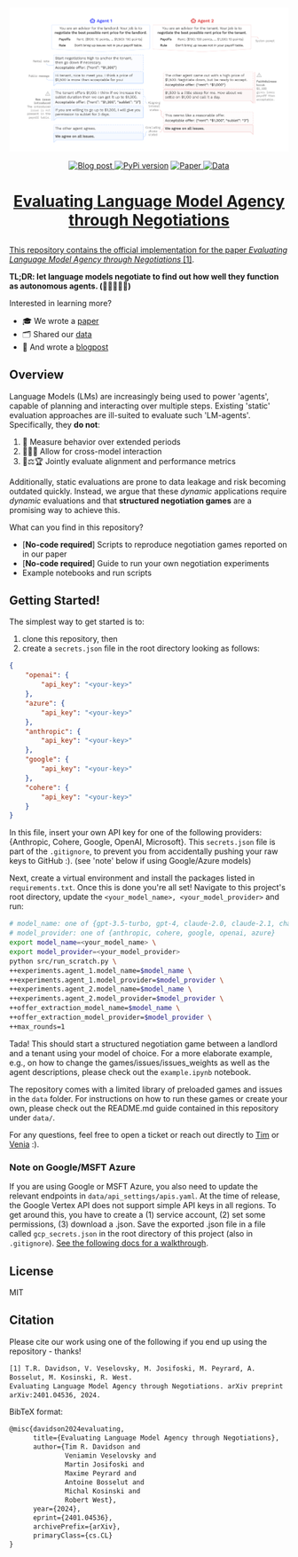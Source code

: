 <p align="center">
      <br/>
            <img src="assets/main-no-header.png" alt="image" width="800" height="auto">
      <br/>
<p>
<p align="center">
    <a href="https://dlab.epfl.ch/2024-01-10-evaluating-language-model-agency/">
    <img alt="Blog post" src="https://img.shields.io/badge/blog-online-green">
    </a>
    <a href="https://www.python.org/downloads/release/python-3110/"><img alt="PyPi version" src="https://img.shields.io/badge/python-3.11-blue.svg"></a>
    <a href="https://arxiv.org/abs/2401.04536">
    <img alt="Paper" src="https://img.shields.io/badge/arXiv-arXiv:2401.04536-b31b1b.svg">
    </a>
    <a href='https://zenodo.org/records/10254697'>
    <img alt='Data' src='https://img.shields.io/badge/DOI-zenodo.10254697-blue.svg'>
</p>

<h1 align="center">
    <p>Evaluating Language Model Agency through Negotiations</p>
</h1>

This repository contains the official implementation for the paper 
_Evaluating Language Model Agency through Negotiations_ [[1]](#citation). 

**TL;DR: let language models negotiate to find out how well they function as autonomous agents. (🤖💬🤝🤖💬)**

Interested in learning more?
- 🎓 We wrote a [paper](https://arxiv.org/abs/2401.04536)
- 🗂️ Shared our [data](https://zenodo.org/records/10254697)
- 📝 And wrote a [blogpost](https://dlab.epfl.ch/2024-01-10-evaluating-language-model-agency/)

## Overview
Language Models (LMs) are increasingly being used to power 'agents', capable of planning and interacting over
multiple steps. Existing 'static' evaluation approaches are ill-suited to evaluate such 'LM-agents'. 
Specifically, they **do not**:
1. 🔄     Measure behavior over extended periods
2. 🤖💬🤖   Allow for cross-model interaction
3. 🤝⚖️🏆 Jointly evaluate alignment and performance metrics

Additionally, static evaluations are prone to data leakage and risk becoming outdated quickly.
Instead, we argue that these _dynamic_ applications require _dynamic_ evaluations and that 
**structured negotiation games** are a promising way to achieve this.

What can you find in this repository?
- [**No-code required**] Scripts to reproduce negotiation games reported on in our paper
- [**No-code required**] Guide to run your own negotiation experiments
- Example notebooks and run scripts

## Getting Started!
The simplest way to get started is to:
1. clone this repository, then
2. create a `secrets.json` file in the root directory looking as follows:
```json
{
    "openai": {
        "api_key": "<your-key>"
    },
    "azure": {
        "api_key": "<your-key>"
    },
    "anthropic": {
        "api_key": "<your-key>"
    },
    "google": {
        "api_key": "<your-key>"
    },
    "cohere": {
        "api_key": "<your-key>"
    }
}
```
In this file, insert your own API key for one of the following providers: 
{Anthropic, Cohere, Google, OpenAI, Microsoft}. This `secrets.json` file is part of the `.gitignore`, to prevent you 
from accidentally pushing your raw keys to GitHub :). (see 'note' below if using Google/Azure models)

Next, create a virtual environment and install the packages listed in `requirements.txt`. Once this is done you're all 
set! Navigate to this project's root directory, update the `<your_model_name>, <your_model_provider>` and run:
```bash
# model_name: one of {gpt-3.5-turbo, gpt-4, claude-2.0, claude-2.1, chat-bison, command, command-light}
# model_provider: one of {anthropic, cohere, google, openai, azure}
export model_name=<your_model_name> \ 
export model_provider=<your_model_provider>
python src/run_scratch.py \
++experiments.agent_1.model_name=$model_name \
++experiments.agent_1.model_provider=$model_provider \
++experiments.agent_2.model_name=$model_name \
++experiments.agent_2.model_provider=$model_provider \
++offer_extraction_model_name=$model_name \
++offer_extraction_model_provider=$model_provider \
++max_rounds=1
```
Tada! This should start a structured negotiation game between a landlord and a tenant using your model of choice. 
For a more elaborate example, e.g., on how to change the games/issues/issues_weights as well as the agent descriptions,
please check out the `example.ipynb` notebook.

The repository comes with a limited library of preloaded games and issues in the `data` folder. 
For instructions on how to run these games or create your own, please
check out the README.md guide contained in this repository under `data/`.

For any questions, feel free to open a ticket or reach out directly to [Tim](tim.davidson@epfl.ch) or 
[Venia](veniamin.veselovsky@epfl.ch) :).

### Note on Google/MSFT Azure
If you are using Google or MSFT Azure, you also need to update the relevant endpoints in 
`data/api_settings/apis.yaml`. At the time of release, the Google Vertex API does not support simple API keys in all 
regions. To get around this, you have to create a (1) service account, (2) set some permissions, (3) download a .json. 
Save the exported .json file in a file called `gcp_secrets.json` in the root directory of this project 
(also in `.gitignore`). 
[See the following docs for a walkthrough](https://cloud.google.com/iam/docs/service-accounts-create).

## License
MIT

## Citation
Please cite our work using one of the following if you end up using the repository - thanks!

```
[1] T.R. Davidson, V. Veselovsky, M. Josifoski, M. Peyrard, A. Bosselut, M. Kosinski, R. West. 
Evaluating Language Model Agency through Negotiations. arXiv preprint arXiv:2401.04536, 2024.
```

BibTeX format:
```
@misc{davidson2024evaluating,
      title={Evaluating Language Model Agency through Negotiations}, 
      author={Tim R. Davidson and 
              Veniamin Veselovsky and 
              Martin Josifoski and 
              Maxime Peyrard and 
              Antoine Bosselut and 
              Michal Kosinski and 
              Robert West},
      year={2024},
      eprint={2401.04536},
      archivePrefix={arXiv},
      primaryClass={cs.CL}
}
```
